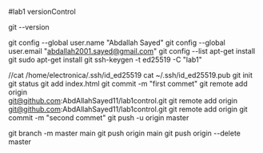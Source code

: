 #lab1 versionControl 

git --version

git config --global user.name "Abdallah Sayed"
git config --global user.email "abdallah2001.sayed@gmail.com"
git config --list
apt-get install git
sudo apt-get install git
ssh-keygen -t ed25519 -C "lab1"

//cat /home/electronica/.ssh/id_ed25519
cat ~/.ssh/id_ed25519.pub
git init
git status
git add index.html
git commit -m "first commet"
git remote add origin	
git@github.com:AbdAllahSayed11/lab1control.git
git remote add origin git@github.com:AbdAllahSayed11/lab1control.git
 git remote add origin
 git commit -m "second commet"
 git push -u origin master
 
 git branch -m master main
git push origin main
git push origin --delete master
